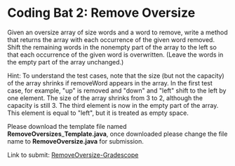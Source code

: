 # Coding Bat 2: Remove Oversize 

Given an oversize array of size words and a word to remove, write a method that returns the array with each occurrence of the given word removed. Shift the remaining words in the nonempty part of the array to the left so that each occurrence of the given word is overwritten. (Leave the words in the empty part of the array unchanged.)

Hint: To understand the test cases, note that the size (but not the capacity) of the array shrinks if removeWord appears in the array. In the first test case, for example, "up" is removed and "down" and "left" shift to the left by one element. The size of the array shrinks from 3 to 2, although the capacity is still 3. The third element is now in the empty part of the array. This element is equal to "left", but it is treated as empty space.


Please download the template file named **RemoveOversizes**\_**Template.java**,
once downloaded please change the file name to **RemoveOversize.java** for submission.

Link to submit: [RemoveOversize\-Gradescope](https://www.gradescope.com/courses/137448/assignments)
